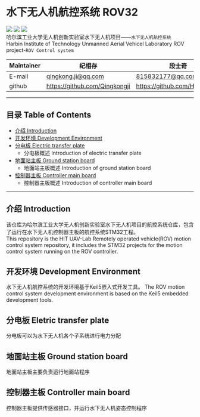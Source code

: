 # 水下无人机航控系统 ROV32 
![](https://img.shields.io/badge/build-passing-green.svg)        ![](https://img.shields.io/badge/ROV--build-v0.1.1-blue.svg)        ![](https://img.shields.io/badge/status-open-green.svg)   
哈尔滨工业大学无人机创新实验室水下无人机项目——`水下无人机航控系统`    
Harbin Institute of Technology Unmanned Aerial Vehicel Laboratory ROV project-`ROV Control system`

|Maintainer|纪相存|段士奇|郑晓丰（负责人）
|---|---|---|---
|E-mail|qingkong.ji@qq.com|815832177@qq.com|494939701@qq.com
|github|https://github.com/Qingkongji|https://github.com/HaskiDuan|https://github.com/TosakaR

****
## 目录 Table of Contents
<!--ts-->
* [介绍 Introduction](#介绍-introduction)  
* [开发环境 Development Environment](#开发环境-development-environment) 
* [分电板 Electric transfer plate](#分电板-eletric-transfer-plate)
    * 分电板概述 Introduction of electric transfer plate
* [地面站主板 Ground station board](#地面站主板-ground-station-board)
    * 地面站主板概述 Introduction of ground station board
* [控制器主板 Controller main board](#控制器主板-controller-main-board)
    * 控制器主板概述 Introduction of controller main board
<!--te-->

***

## 介绍 Introduction
该仓库为哈尔滨工业大学无人机创新实验室水下无人机项目的航控系统仓库，包含了运行在水下无人机控制器主板的航控系统STM32工程。  
This repository is the HIT UAV-Lab Remotely operated vehicle(ROV) motion control system repository, it includes the STM32 projects for the motion control system running on the ROV controller.

## 开发环境 Development Environment
水下无人机航控系统的开发环境基于Keil5嵌入式开发工具。
The ROV motion control system development environment is based on the Keil5 embedded development tools.  

## 分电板 Eletric transfer plate
分电板可以为水下无人机各个子系统进行电力分配
## 地面站主板 Ground station board
地面站主板主要负责运行地面站程序
## 控制器主板 Controller main board
控制器主板提供传感器接口，并运行水下无人机姿态控制程序


